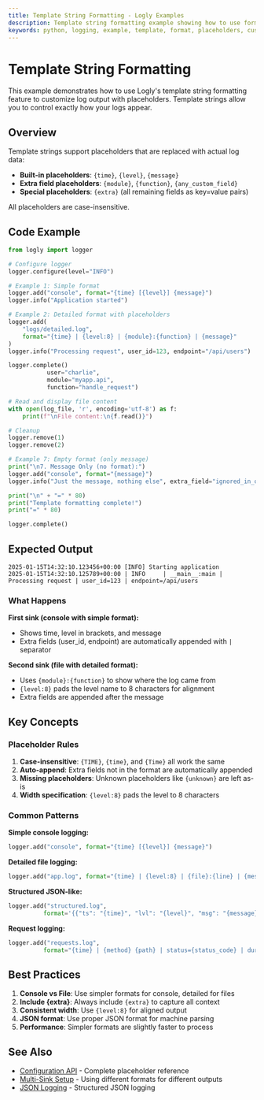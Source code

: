 ```yaml
---
title: Template String Formatting - Logly Examples
description: Template string formatting example showing how to use format placeholders in Logly for custom log output.
keywords: python, logging, example, template, format, placeholders, custom, logly
---
```


# Template String Formatting

This example demonstrates how to use Logly's template string formatting feature to customize log output with placeholders. Template strings allow you to control exactly how your logs appear.

## Overview

Template strings support placeholders that are replaced with actual log data:

- **Built-in placeholders**: `{time}`, `{level}`, `{message}`
- **Extra field placeholders**: `{module}`, `{function}`, `{any_custom_field}`
- **Special placeholders**: `{extra}` (all remaining fields as key=value pairs)

All placeholders are case-insensitive.

## Code Example

```python
from logly import logger

# Configure logger
logger.configure(level="INFO")

# Example 1: Simple format
logger.add("console", format="{time} [{level}] {message}")
logger.info("Application started")

# Example 2: Detailed format with placeholders
logger.add(
    "logs/detailed.log",
    format="{time} | {level:8} | {module}:{function} | {message}"
)
logger.info("Processing request", user_id=123, endpoint="/api/users")

logger.complete() 
           user="charlie",
           module="myapp.api",
           function="handle_request")

# Read and display file content
with open(log_file, 'r', encoding='utf-8') as f:
    print(f"\nFile content:\n{f.read()}")

# Cleanup
logger.remove(1)
logger.remove(2)

# Example 7: Empty format (only message)
print("\n7. Message Only (no format):")
logger.add("console", format="{message}")
logger.info("Just the message, nothing else", extra_field="ignored_in_output")

print("\n" + "=" * 80)
print("Template formatting complete!")
print("=" * 80)

logger.complete()
```

## Expected Output

```
2025-01-15T14:32:10.123456+00:00 [INFO] Starting application
2025-01-15T14:32:10.125789+00:00 | INFO     | __main__:main | Processing request | user_id=123 | endpoint=/api/users
```

### What Happens

**First sink (console with simple format):**
- Shows time, level in brackets, and message
- Extra fields (user_id, endpoint) are automatically appended with `|` separator

**Second sink (file with detailed format):**
- Uses `{module}:{function}` to show where the log came from
- `{level:8}` pads the level name to 8 characters for alignment
- Extra fields are appended after the message

## Key Concepts

### Placeholder Rules

1. **Case-insensitive**: `{TIME}`, `{time}`, and `{Time}` all work the same
2. **Auto-append**: Extra fields not in the format are automatically appended
3. **Missing placeholders**: Unknown placeholders like `{unknown}` are left as-is
4. **Width specification**: `{level:8}` pads the level to 8 characters

### Common Patterns

**Simple console logging:**
```python
logger.add("console", format="{time} [{level}] {message}")
```

**Detailed file logging:**
```python
logger.add("app.log", format="{time} | {level:8} | {file}:{line} | {message} | {extra}")
```

**Structured JSON-like:**
```python
logger.add("structured.log", 
          format='{{"ts": "{time}", "lvl": "{level}", "msg": "{message}", "fields": {extra}}}')
```

**Request logging:**
```python
logger.add("requests.log",
          format="{time} | {method} {path} | status={status_code} | duration={duration_ms}ms | {extra}")
```

## Best Practices

1. **Console vs File**: Use simpler formats for console, detailed for files
2. **Include {extra}**: Always include `{extra}` to capture all context
3. **Consistent width**: Use `{level:8}` for aligned output
4. **JSON format**: Use proper JSON format for machine parsing
5. **Performance**: Simpler formats are slightly faster to process

## See Also

- [Configuration API](../api-reference/configuration.md#format-placeholders) - Complete placeholder reference
- [Multi-Sink Setup](multi-sink.md) - Using different formats for different outputs
- [JSON Logging](json-logging.md) - Structured JSON logging
